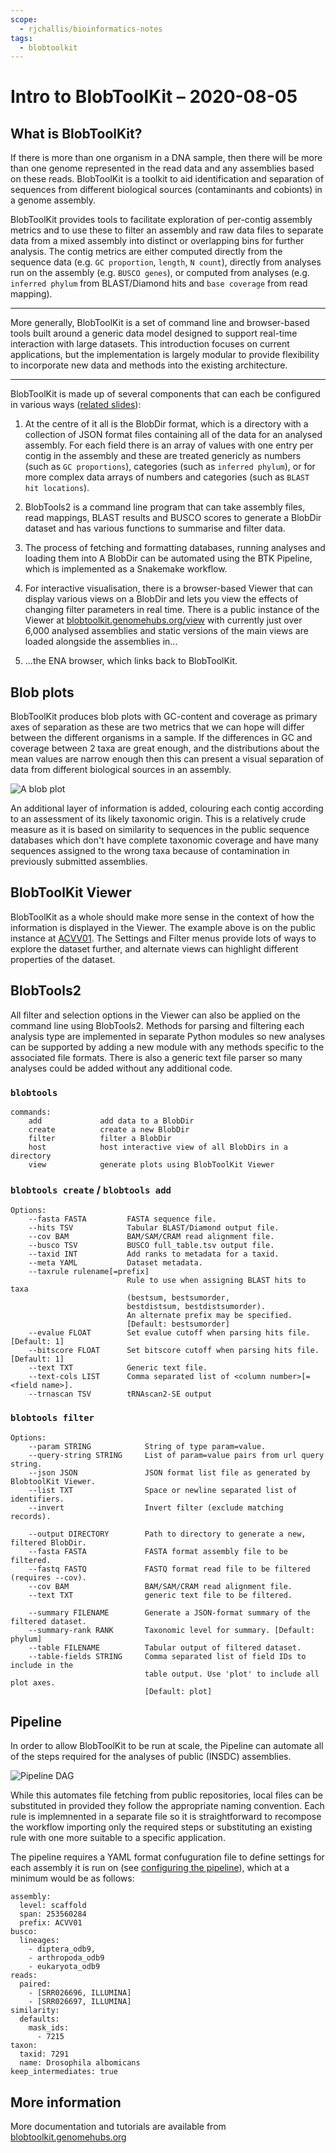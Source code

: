 ```yaml
---
scope:
  - rjchallis/bioinformatics-notes
tags:
  - blobtoolkit
---
```


# Intro to BlobToolKit – 2020-08-05

## What is BlobToolKit?

If there is more than one organism in a DNA sample, then there will be more than one genome represented in the read data and any assemblies based on these reads. BlobToolKit is a toolkit to aid identification and separation of sequences from different biological sources (contaminants and cobionts) in a genome assembly.

BlobToolKit provides tools to facilitate exploration of per-contig assembly metrics and to use these to filter an assembly and raw data files to separate data from a mixed assembly into distinct or overlapping bins for further analysis. The contig metrics are either computed directly from the sequence data (e.g. `GC proportion`, `length`, `N count`), directly from analyses run on the assembly (e.g. `BUSCO genes`), or computed from analyses (e.g. `inferred phylum` from BLAST/Diamond hits and `base coverage` from read mapping).

---

More generally, BlobToolKit is a set of command line and browser-based tools built around a generic data model designed to support real-time interaction with large datasets. This introduction focuses on current applications, but the implementation is largely modular to provide flexibility to incorporate new data and methods into the existing architecture.

---

BlobToolKit is made up of several components that can each be configured in various ways ([related slides](https://docs.google.com/presentation/d/1RkEIzgxRTU-mN5E4B5A06unVOq5buzCZZIXpeKABKzE/edit?usp=sharing)):

1. At the centre of it all is the BlobDir format, which is a directory with a collection of JSON format files containing all of the data for an analysed assembly. For each field there is an array of values with one entry per contig in the assembly and these are treated genericly as numbers (such as `GC proportions`), categories (such as `inferred phylum`), or for more complex data arrays of numbers and categories (such as `BLAST hit locations`).

2. BlobTools2 is a command line program that can take assembly files, read mappings, BLAST results and BUSCO scores to generate a BlobDir dataset and has various functions to summarise and filter data.

3. The process of fetching and formatting databases, running analyses and loading them into A BlobDir can be automated using the BTK Pipeline, which is implemented as a Snakemake workflow.

4. For interactive visualisation, there is a browser-based Viewer that can display various views on a BlobDir and lets you view the effects of changing filter parameters in real time. There is a public instance of the Viewer at [blobtoolkit.genomehubs.org/view](https://blobtoolkit.genomehubs.org/view) with currently just over 6,000 analysed assemblies and static versions of the main views are loaded alongside the assemblies in...

5. ...the ENA browser, which links back to BlobToolKit.

## Blob plots

BlobToolKit produces blob plots with GC-content and coverage as primary axes of separation as these are two metrics that we can hope will differ between the different organisms in a sample. If the differences in GC and coverage between 2 taxa are great enough, and the distributions about the mean values are narrow enough then this can present a visual separation of data from different biological sources in an assembly.

![A blob plot](https://blobtoolkit.genomehubs.org/wp-content/uploads/2019/07/ACVV01.blob_.circle.png "a blob plot")

An additional layer of information is added, colouring each contig according to an assessment of its likely taxonomic origin. This is a relatively crude measure as it is based on similarity to sequences in the public sequence databases which don't have complete taxonomic coverage and have many sequences assigned to the wrong taxa because of contamination in previously submitted assemblies.

## BlobToolKit Viewer

BlobToolKit as a whole should make more sense in the context of how the information is displayed in the Viewer. The example above is on the public instance at [ACVV01](https://blobtoolkit.genomehubs.org/view/ACVV01/dataset/ACVV01/blob?plotShape=circle). The Settings and Filter menus provide lots of ways to explore the dataset further, and alternate views can highlight different properties of the dataset.

## BlobTools2

All filter and selection options in the Viewer can also be applied on the command line using BlobTools2. Methods for parsing and filtering each analysis type are implemented in separate Python modules so new analyses can be supported by adding a new module with any methods specific to the associated file formats. There is also a generic text file parser so many analyses could be added without any additional code.

### `blobtools`

```
commands:
    add             add data to a BlobDir
    create          create a new BlobDir
    filter          filter a BlobDir
    host            host interactive view of all BlobDirs in a directory
    view            generate plots using BlobToolKit Viewer
```

### `blobtools create` / `blobtools add`

```
Options:
    --fasta FASTA         FASTA sequence file.
    --hits TSV            Tabular BLAST/Diamond output file.
    --cov BAM             BAM/SAM/CRAM read alignment file.
    --busco TSV           BUSCO full_table.tsv output file.
    --taxid INT           Add ranks to metadata for a taxid.
    --meta YAML           Dataset metadata.
    --taxrule rulename[=prefix]
                          Rule to use when assigning BLAST hits to taxa
                          (bestsum, bestsumorder,
                          bestdistsum, bestdistsumorder).
                          An alternate prefix may be specified.
                          [Default: bestsumorder]
    --evalue FLOAT        Set evalue cutoff when parsing hits file. [Default: 1]
    --bitscore FLOAT      Set bitscore cutoff when parsing hits file. [Default: 1]
    --text TXT            Generic text file.
    --text-cols LIST      Comma separated list of <column number>[=<field name>].
    --trnascan TSV        tRNAscan2-SE output
```

### `blobtools filter`

```
Options:
    --param STRING            String of type param=value.
    --query-string STRING     List of param=value pairs from url query string.
    --json JSON               JSON format list file as generated by BlobtoolKit Viewer.
    --list TXT                Space or newline separated list of identifiers.
    --invert                  Invert filter (exclude matching records).

    --output DIRECTORY        Path to directory to generate a new, filtered BlobDir.
    --fasta FASTA             FASTA format assembly file to be filtered.
    --fastq FASTQ             FASTQ format read file to be filtered (requires --cov).
    --cov BAM                 BAM/SAM/CRAM read alignment file.
    --text TXT                generic text file to be filtered.

    --summary FILENAME        Generate a JSON-format summary of the filtered dataset.
    --summary-rank RANK       Taxonomic level for summary. [Default: phylum]
    --table FILENAME          Tabular output of filtered dataset.
    --table-fields STRING     Comma separated list of field IDs to include in the
                              table output. Use 'plot' to include all plot axes.
                              [Default: plot]
```

## Pipeline

In order to allow BlobToolKit to be run at scale, the Pipeline can automate all of the steps required for the analyses of public (INSDC) assemblies.

![Pipeline DAG](https://blobtoolkit.genomehubs.org/wp-content/uploads/2019/11/Figure_2-1.png "Pipeline DAG")

While this automates file fetching from public repositories, local files can be substituted in provided they follow the appropriate naming convention. Each rule is implemnented in a separate file so it is straightforward to recompose the workflow importing only the required steps or substituting an existing rule with one more suitable to a specific application.

The pipeline requires a YAML format confuguration file to define settings for each assembly it is run on (see [configuring the pipeline](https://blobtoolkit.genomehubs.org/pipeline/pipeline-tutorials/configuring-the-pipeline/)), which at a minimum would be as follows:

```
assembly:
  level: scaffold
  span: 253560284
  prefix: ACVV01
busco:
  lineages:
    - diptera_odb9,
    - arthropoda_odb9
    - eukaryota_odb9
reads:
  paired:
    - [SRR026696, ILLUMINA]
    - [SRR026697, ILLUMINA]
similarity:
  defaults:
    mask_ids:
      - 7215
taxon:
  taxid: 7291
  name: Drosophila albomicans
keep_intermediates: true
```

## More information

More documentation and tutorials are available from [blobtoolkit.genomehubs.org](https://blobtoolkit.genomehubs.org)
